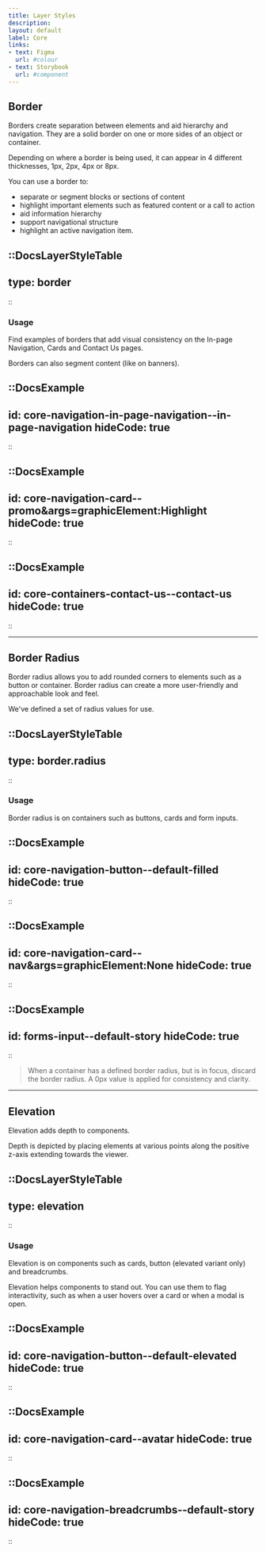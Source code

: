 ```yaml
---
title: Layer Styles
description: 
layout: default
label: Core
links:
- text: Figma
  url: #colour
- text: Storybook
  url: #component
---
```


## Border
Borders create separation between elements and aid hierarchy and navigation. They are a solid border on one or more sides of an object or container.

Depending on where a border is being used, it can appear in 4 different thicknesses, 1px, 2px, 4px or 8px.

You can use a border to:
- separate or segment blocks or sections of content
- highlight important elements such as featured content or a call to action
- aid information hierarchy
- support navigational structure
- highlight an active navigation item.

::DocsLayerStyleTable
---
type: border
---
::

### Usage
Find examples of borders that add visual consistency on the In-page Navigation, Cards and Contact Us pages. 

Borders can also segment content (like on banners).

::DocsExample
---
id: core-navigation-in-page-navigation--in-page-navigation
hideCode: true
---
::

::DocsExample
---
id: core-navigation-card--promo&args=graphicElement:Highlight
hideCode: true
---
::

::DocsExample
---
id: core-containers-contact-us--contact-us
hideCode: true
---
::

---

## Border Radius
Border radius allows you to add rounded corners to elements such as a button or container. Border radius can create a more user-friendly and approachable look and feel.

We've defined a set of radius values for use.

::DocsLayerStyleTable
---
type: border.radius
---
::

### Usage
Border radius is on containers such as buttons, cards and form inputs.

::DocsExample
---
id: core-navigation-button--default-filled
hideCode: true
---
::

::DocsExample
---
id: core-navigation-card--nav&args=graphicElement:None
hideCode: true
---
::

::DocsExample
---
id: forms-input--default-story
hideCode: true
---
::

> When a container has a defined border radius, but is in focus, discard the border radius. A 0px value is applied for consistency and clarity.

---

## Elevation
Elevation adds depth to components.

Depth is depicted by placing elements at various points along the positive z-axis extending towards the viewer.

::DocsLayerStyleTable
---
type: elevation
---
::

### Usage
Elevation is on components such as cards, button (elevated variant only) and breadcrumbs.

Elevation helps components to stand out. You can use them to flag interactivity, such as when a user hovers over a card or when a modal is open.

::DocsExample
---
id: core-navigation-button--default-elevated
hideCode: true
---
::

::DocsExample
---
id: core-navigation-card--avatar
hideCode: true
---
::

::DocsExample
---
id: core-navigation-breadcrumbs--default-story
hideCode: true
---
::

